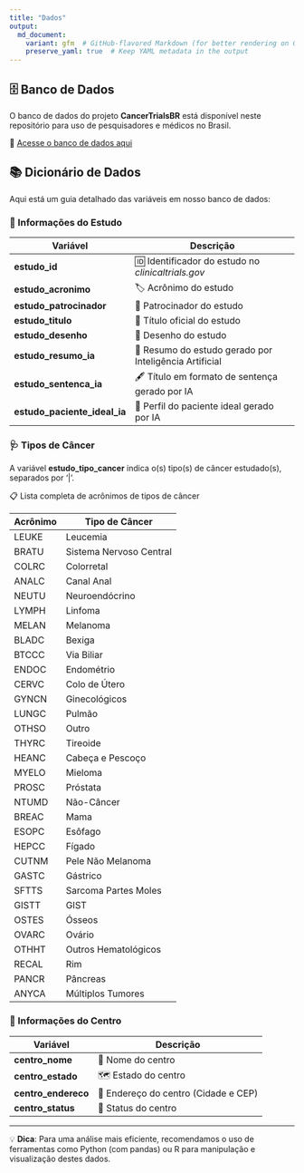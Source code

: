 ```yaml
---
title: "Dados"
output: 
  md_document:
    variant: gfm  # GitHub-flavored Markdown (for better rendering on GitHub)
    preserve_yaml: true  # Keep YAML metadata in the output
---
```


<script async src="https://scripts.simpleanalyticscdn.com/latest.js"></script>

## 🗄️ Banco de Dados

O banco de dados do projeto **CancerTrialsBR** está disponível neste
repositório para uso de pesquisadores e médicos no Brasil.

🔗 [Acesse o banco de dados
aqui](https://github.com/felippelazar/CancerTrialsBR/blob/main/data/cancer_trials_db.xlsx)

## 📚 Dicionário de Dados

Aqui está um guia detalhado das variáveis em nosso banco de dados:

### 📝 Informações do Estudo

| Variável                     | Descrição                                              |
|------------------------------|--------------------------------------------------------|
| **estudo_id**                | 🆔 Identificador do estudo no *clinicaltrials.gov*     |
| **estudo_acronimo**          | 🏷️ Acrônimo do estudo                                  |
| **estudo_patrocinador**      | 💼 Patrocinador do estudo                              |
| **estudo_titulo**            | 📰 Título oficial do estudo                            |
| **estudo_desenho**           | 🎨 Desenho do estudo                                   |
| **estudo_resumo_ia**         | 🤖 Resumo do estudo gerado por Inteligência Artificial |
| **estudo_sentenca_ia**       | 🖋️ Título em formato de sentença gerado por IA         |
| **estudo_paciente_ideal_ia** | 👤 Perfil do paciente ideal gerado por IA              |

### 🩺 Tipos de Câncer

A variável **estudo_tipo_cancer** indica o(s) tipo(s) de câncer
estudado(s), separados por ‘\|’.

📋 Lista completa de acrônimos de tipos de câncer

| Acrônimo | Tipo de Câncer          |
|----------|-------------------------|
| LEUKE    | Leucemia                |
| BRATU    | Sistema Nervoso Central |
| COLRC    | Colorretal              |
| ANALC    | Canal Anal              |
| NEUTU    | Neuroendócrino          |
| LYMPH    | Linfoma                 |
| MELAN    | Melanoma                |
| BLADC    | Bexiga                  |
| BTCCC    | Via Biliar              |
| ENDOC    | Endométrio              |
| CERVC    | Colo de Útero           |
| GYNCN    | Ginecológicos           |
| LUNGC    | Pulmão                  |
| OTHSO    | Outro                   |
| THYRC    | Tireoide                |
| HEANC    | Cabeça e Pescoço        |
| MYELO    | Mieloma                 |
| PROSC    | Próstata                |
| NTUMD    | Não-Câncer              |
| BREAC    | Mama                    |
| ESOPC    | Esôfago                 |
| HEPCC    | Fígado                  |
| CUTNM    | Pele Não Melanoma       |
| GASTC    | Gástrico                |
| SFTTS    | Sarcoma Partes Moles    |
| GISTT    | GIST                    |
| OSTES    | Ósseos                  |
| OVARC    | Ovário                  |
| OTHHT    | Outros Hematológicos    |
| RECAL    | Rim                     |
| PANCR    | Pâncreas                |
| ANYCA    | Múltiplos Tumores       |

### 🏥 Informações do Centro

| Variável            | Descrição                            |
|---------------------|--------------------------------------|
| **centro_nome**     | 🏫 Nome do centro                    |
| **centro_estado**   | 🗺️ Estado do centro                  |
| **centro_endereco** | 📍 Endereço do centro (Cidade e CEP) |
| **centro_status**   | 🚦 Status do centro                  |

------------------------------------------------------------------------

💡 **Dica**: Para uma análise mais eficiente, recomendamos o uso de
ferramentas como Python (com pandas) ou R para manipulação e
visualização destes dados.
